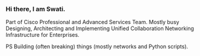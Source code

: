 ### Hi there, I am Swati. 

Part of Cisco Professional and Advanced Services Team. Mostly busy Designing, Architecting and Implementing Unified Collaboration Networking Infrastructure for Enterprises. 


PS Building (often breaking) things (mostly networks and Python scripts). 

<!--
**SwatiTiwarib/SwatiTiwarib** is a ✨ _special_ ✨ repository because its `README.md` (this file) appears on your GitHub profile.

Here are some ideas to get you started:

- 🔭 I’m currently working on ...
- 🌱 I’m currently learning ...
- 👯 I’m looking to collaborate on ...
- 🤔 I’m looking for help with ...
- 💬 Ask me about ...
- 📫 How to reach me: ...
- 😄 Pronouns: ...
- ⚡ Fun fact: ...
-->

